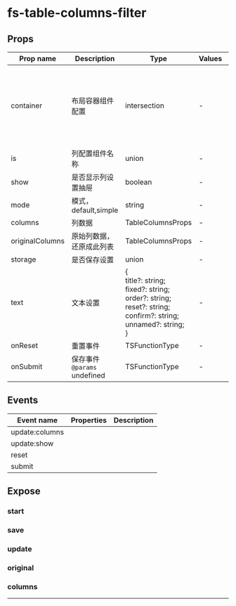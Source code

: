 # fs-table-columns-filter

## Props

| Prop name       | Description                      | Type                                                                                                                                      | Values | Default                                                                  |
| --------------- | -------------------------------- | ----------------------------------------------------------------------------------------------------------------------------------------- | ------ | ------------------------------------------------------------------------ |
| container       | 布局容器组件配置                 | intersection                                                                                                                              | -      | () =&gt; {<br/> return { is: "fs-columns-filter-layout-default" };<br/>} |
| is              | 列配置组件名称                   | union                                                                                                                                     | -      |                                                                          |
| show            | 是否显示列设置抽屉               | boolean                                                                                                                                   | -      |                                                                          |
| mode            | 模式，default,simple             | string                                                                                                                                    | -      | "default"                                                                |
| columns         | 列数据                           | TableColumnsProps                                                                                                                         | -      |                                                                          |
| originalColumns | 原始列数据，还原成此列表         | TableColumnsProps                                                                                                                         | -      |                                                                          |
| storage         | 是否保存设置                     | union                                                                                                                                     | -      | true                                                                     |
| text            | 文本设置                         | {<br/> title?: string;<br/> fixed?: string;<br/> order?: string;<br/> reset?: string;<br/> confirm?: string;<br/> unnamed?: string;<br/>} | -      |                                                                          |
| onReset         | 重置事件                         | TSFunctionType                                                                                                                            | -      |                                                                          |
| onSubmit        | 保存事件<br/>`@params` undefined | TSFunctionType                                                                                                                            | -      |                                                                          |

## Events

| Event name     | Properties | Description |
| -------------- | ---------- | ----------- |
| update:columns |            |
| update:show    |            |
| reset          |            |
| submit         |            |

## Expose

### start

>

### save

>

### update

>

### original

>

### columns

>

---

